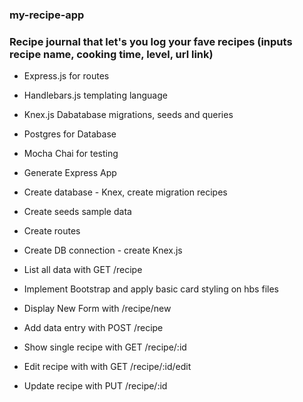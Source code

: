 ### my-recipe-app
### Recipe journal that let's you log your fave recipes (inputs recipe name, cooking time, level, url link)


* Express.js for routes
* Handlebars.js templating language
* Knex.js Dabatabase migrations, seeds and queries
* Postgres for Database 
* Mocha Chai for testing


* Generate Express App
* Create database - Knex, create migration recipes
* Create seeds sample data
* Create routes
* Create DB connection - create Knex.js
* List all data with GET /recipe
* Implement Bootstrap and apply basic card styling on hbs files
* Display New Form with /recipe/new
* Add data entry with POST /recipe
* Show single recipe with GET /recipe/:id
* Edit recipe with with GET /recipe/:id/edit
* Update recipe with PUT /recipe/:id
